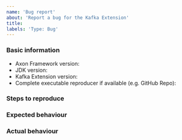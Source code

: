 ```yaml
---
name: 'Bug report'
about: 'Report a bug for the Kafka Extension'
title:
labels: 'Type: Bug'
---
```


<!-- Please use markdown (https://guides.github.com/features/mastering-markdown/) semantics throughout the bug description. -->

### Basic information

* Axon Framework version:
* JDK version:  
* Kafka Extension version:
* Complete executable reproducer if available (e.g. GitHub Repo):

### Steps to reproduce

<!-- 
    Share all steps to be able to reproduce the bug, ideally based on a reproducer.
    Combining this with a description of your setup helps us to figure out what the issue might be. 
-->

### Expected behaviour

<!-- Please describe the expected behaviour. -->

### Actual behaviour

<!-- 
    Please describe the actual behaviour as discovered.
    If available, provide the entire stack trace, with markdown (```) semantics. 
-->
